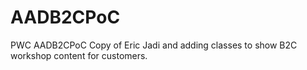 # AADB2CPoC
PWC AADB2CPoC 
Copy of Eric Jadi and adding classes to show B2C workshop content for customers.
